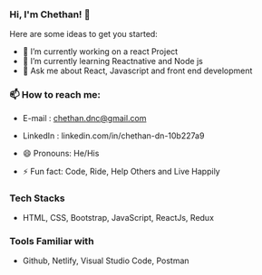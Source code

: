 ### Hi, I'm Chethan! 👋

Here are some ideas to get you started:

- 🔭 I’m currently working on a react Project
- 🌱 I’m currently learning Reactnative and Node js
- 💬 Ask me about React, Javascript and front end development
<!-- - 👯 I’m looking to collaborate on ...
- 🤔 I’m looking for help with ... -->

### 📫 How to reach me: 
- E-mail : chethan.dnc@gmail.com
- LinkedIn : linkedin.com/in/chethan-dn-10b227a9

- 😄 Pronouns: He/His
- ⚡ Fun fact: Code, Ride, Help Others and Live Happily

### Tech Stacks
- HTML, CSS, Bootstrap, JavaScript, ReactJs, Redux

### Tools Familiar with
- Github, Netlify, Visual Studio Code, Postman
